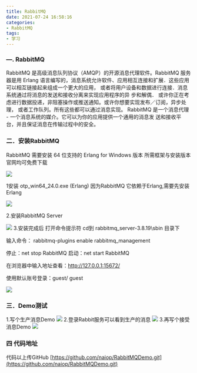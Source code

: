 ```yaml
---
title: RabbitMQ
date: 2021-07-24 16:58:16
categories:
- RabbitMQ
tags:
- 学习
---
```


### —. RabbitMQ

RabbitMQ 是高级消息队列协议（AMQP）的开源消息代理软件。RabbitMQ 服务器是用 Erlang 语言编写的，消息系统允许软件、应用相互连接和扩展．这些应用可以相互链接起来组成一个更大的应用， 或者将用户设备和数据进行连接．消息系统通过将消息的发送和接收分离来实现应用程序的异 步和解偶． 或许你正在考虑进行数据投递，非阻塞操作或推送通知。或许你想要实现发布／订阅，异步处理， 或者工作队列。所有这些都可以通过消息实现。 RabbitMQ 是一个消息代理 - 一个消息系统的媒介。它可以为你的应用提供一个通用的消息发 送和接收平台，并且保证消息在传输过程中的安全。

### 二．安装RabbitMQ

RabbitMQ 需要安装 64 位支持的 Erlang for Windows 版本
所需框架与安装版本官网均可免费下载

<img  src="https://naiop.github.io/blog/public/images/RabbitMQ_img1.png"  />

1安装 otp_win64_24.0.exe (Erlang) 因为RabbitMQ 它依赖于Erlang,需要先安装Erlang

<img  src="https://naiop.github.io/blog/public/images/RabbitMQ_img2.png"   />

2.安装RabbitMQ Server

<img  src="https://naiop.github.io/blog/public/images/RabbitMQ_img3.png"  />
3.安装完成后 打开命令提示符 cd到  rabbitmq_server-3.8.19\sbin  目录下

输入命令：
rabbitmq-plugins enable rabbitmq_management

停止：net stop RabbitMQ
启动：net start RabbitMQ

在浏览器中输入地址查看：http://127.0.0.1:15672/

使用默认账号登录：guest/ guest

<img  src="https://naiop.github.io/blog/public/images/RabbitMQ_img4.png"   />

### 三．Demo测试

1.写个生产消息Demo
<img  src="https://naiop.github.io/blog/public/images/RabbitMQ_img5.png"   />
2.登录Rabbit服务可以看到生产的消息
<img  src="https://naiop.github.io/blog/public/images/RabbitMQ_img6.png"   />
3.再写个接受消息Demo
<img  src="https://naiop.github.io/blog/public/images/RabbitMQ_img7.png"   />

### 四 代码地址
 代码以上传GitHub 
[https://github.com/naiop/RabbitMQDemo.git](https://github.com/naiop/RabbitMQDemo.git)